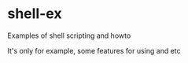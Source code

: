 # shell-ex
Examples of shell scripting and howto

It's only for example, some features for using and etc